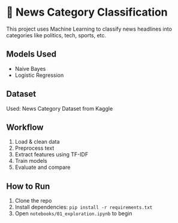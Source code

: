 # 📰 News Category Classification

This project uses Machine Learning to classify news headlines into categories like politics, tech, sports, etc.

##  Models Used
- Naive Bayes
- Logistic Regression

## Dataset
Used: News Category Dataset from Kaggle

##  Workflow
1. Load & clean data
2. Preprocess text
3. Extract features using TF-IDF
4. Train models
5. Evaluate and compare

## How to Run
1. Clone the repo
2. Install dependencies: `pip install -r requirements.txt`
3. Open `notebooks/01_exploration.ipynb` to begin
